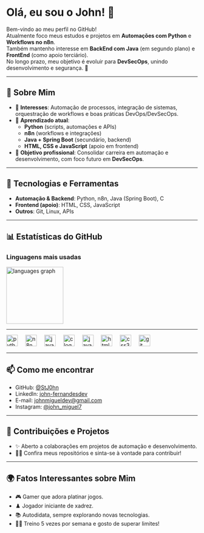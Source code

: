 # Olá, eu sou o John! 👋

Bem-vindo ao meu perfil no GitHub!  
Atualmente foco meus estudos e projetos em **Automações com Python** e **Workflows no n8n**.  
Também mantenho interesse em **BackEnd com Java** (em segundo plano) e **FrontEnd** (como apoio terciário).  
No longo prazo, meu objetivo é evoluir para **DevSecOps**, unindo desenvolvimento e segurança. 🚀

---

## 🧠 Sobre Mim

- 👀 **Interesses**: Automação de processos, integração de sistemas, orquestração de workflows e boas práticas DevOps/DevSecOps.  
- 🌱 **Aprendizado atual**:  
  - **Python** (scripts, automações e APIs)  
  - **n8n** (workflows e integrações)  
  - **Java + Spring Boot** (secundário, backend)  
  - **HTML, CSS e JavaScript** (apoio em frontend)  
- 💼 **Objetivo profissional**: Consolidar carreira em automação e desenvolvimento, com foco futuro em **DevSecOps**.  

---

## 🔧 Tecnologias e Ferramentas

- **Automação & Backend**: Python, n8n, Java (Spring Boot), C  
- **Frontend (apoio)**: HTML, CSS, JavaScript  
- **Outros**: Git, Linux, APIs  

---

## 📊 Estatísticas do GitHub

### Linguagens mais usadas
<div align="left">
  <img src="https://github-readme-stats.vercel.app/api/top-langs?username=stj0hn&locale=pt-br&hide_title=false&layout=compact&card_width=320&langs_count=5&theme=cobalt&hide_border=false" height="150" alt="languages graph"  />
</div>

---

<div align="left">
  <img src="https://cdn.jsdelivr.net/gh/devicons/devicon/icons/python/python-original.svg" height="30" alt="python logo"  />
  <img width="12" />
  <img src="https://avatars.githubusercontent.com/u/45487711?s=200&v=4" height="30" alt="n8n logo" />
  <img width="12" />
  <img src="https://cdn.jsdelivr.net/gh/devicons/devicon/icons/java/java-original.svg" height="30" alt="java logo"  />
  <img width="12" />
  <img src="https://cdn.jsdelivr.net/gh/devicons/devicon/icons/c/c-original.svg" height="30" alt="c logo"  />
  <img width="12" />
  <img src="https://cdn.jsdelivr.net/gh/devicons/devicon/icons/javascript/javascript-original.svg" height="30" alt="javascript logo"  />
  <img width="12" />
  <img src="https://cdn.jsdelivr.net/gh/devicons/devicon/icons/html5/html5-original.svg" height="30" alt="html5 logo"  />
  <img width="12" />
  <img src="https://cdn.jsdelivr.net/gh/devicons/devicon/icons/css3/css3-original.svg" height="30" alt="css3 logo"  />
  <img width="12" />
  <img src="https://cdn.jsdelivr.net/gh/devicons/devicon/icons/git/git-original.svg" height="30" alt="git logo"  />
</div>

---

## 📫 Como me encontrar

- GitHub: [@StJ0hn](https://github.com/StJ0hn)  
- LinkedIn: [john-fernandesdev](https://www.linkedin.com/in/john-fernandesdev)  
- E-mail: johnmigueldev@gmail.com  
- Instagram: [@john_miguel7](https://www.instagram.com/john_miguel7/)  

---

## 🔄 Contribuições e Projetos

- ✨ Aberto a colaborações em projetos de automação e desenvolvimento.  
- 🧑‍💻 Confira meus repositórios e sinta-se à vontade para contribuir!  

---

## 🌍 Fatos Interessantes sobre Mim

- 🎮 Gamer que adora platinar jogos.
- ♟️ Jogador iniciante de xadrez.
- 📚 Autodidata, sempre explorando novas tecnologias.  
- 🏋️‍♂️ Treino 5 vezes por semana e gosto de superar limites!  
